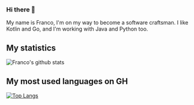 ### Hi there 👋
My name is Franco, I'm on my way to become a software craftsman. I like Kotlin and Go, and I'm working with Java and Python too.

## My statistics
![Franco's github stats](https://github-readme-stats.vercel.app/api?username=f-lombardo&show_icons=true&count_private=true)

## My most used languages on GH
[![Top Langs](https://github-readme-stats.vercel.app/api/top-langs/?username=f-lombardo&layout=compact)](https://github.com/anuraghazra/github-readme-stats)

<!--
**f-lombardo/f-lombardo** is a ✨ _special_ ✨ repository because its `README.md` (this file) appears on your GitHub profile.

Here are some ideas to get you started:

- 🔭 I’m currently working on ...
- 🌱 I’m currently learning ...
- 👯 I’m looking to collaborate on ...
- 🤔 I’m looking for help with ...
- 💬 Ask me about ...
- 📫 How to reach me: ...
- 😄 Pronouns: ...
- ⚡ Fun fact: ...
-->
